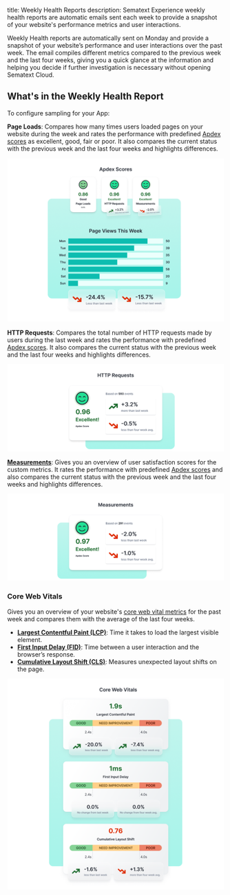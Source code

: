 title: Weekly Health Reports
description: Sematext Experience weekly health reports are automatic emails sent each week to provide a snapshot of your website's performance metrics and user interactions.

Weekly Health reports are automatically sent on Monday and provide a snapshot of your website’s performance and user interactions over the past week. The email compiles different metrics compared to the previous week and the last four weeks, giving you a quick glance at the information and helping you decide if further investigation is necessary without opening Sematext Cloud.

## What's in the Weekly Health Report
To configure sampling for your App:

**Page Loads**: Compares how many times users loaded pages on your website during the week and rates the performance with predefined [Apdex scores](https://sematext.com/docs/experience/configure-requirements/) as excellent, good, fair or poor. It also compares the current status with the previous week and the last four weeks and highlights differences.

![Sematext Experience Page Views](../images/experience/page-views.png)

**HTTP Requests**: Compares the total number of HTTP requests made by users during the last week and rates the performance with predefined [Apdex scores](https://sematext.com/docs/experience/configure-requirements/). It also compares the current status with the previous week and the last four weeks and highlights differences.

![Sematext Experience HTTP Requests](../images/experience/http-requests.png)

**[Measurements](https://sematext.com/docs/experience/measurements/)**: Gives you an overview of user satisfaction scores for the custom metrics. It rates the performance with predefined [Apdex scores](https://sematext.com/docs/experience/configure-requirements/) and also compares the current status with the previous week and the last four weeks and highlights differences.

![Sematext Experience Measurements](../images/experience/measurements.png)

### Core Web Vitals

Gives you an overview of your website's [core web vital metrics](https://sematext.com/docs/experience/webvitals/) for the past week and compares them with the average of the last four weeks.

- **[Largest Contentful Paint (LCP)](https://sematext.com/docs/experience/webvitals/#largest-contentful-paint-lcp)**: Time it takes to load the largest visible element.
- **[First Input Delay (FID)](https://sematext.com/docs/experience/webvitals/#first-input-delay-fid)**: Time between a user interaction and the browser’s response.
- **[Cumulative Layout Shift (CLS)](https://sematext.com/docs/experience/webvitals/#cumulative-layout-shift-cls)**: Measures unexpected layout shifts on the page.

![Sematext Cloud Logs Guide - Connect Apps](../images/experience/core-web-vitals.png)
